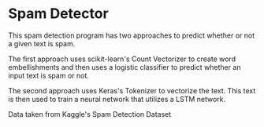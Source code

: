 # Spam Detector

 This spam detection program has two approaches to predict whether or not a given text is spam.

The first approach uses scikit-learn's Count Vectorizer to create word embellishments 
and then uses a logistic classifier to predict whether an input text is spam or not.
    
The second approach uses Keras's Tokenizer to vectorize the text. This text is then
used to train a neural network that utilizes a LSTM network.

Data taken from Kaggle's Spam Detection Dataset
